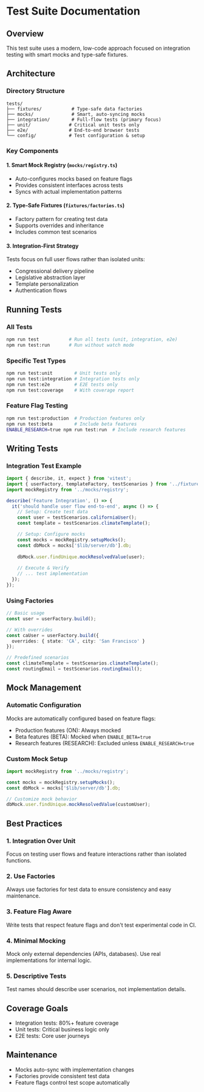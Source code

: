 # Test Suite Documentation

## Overview
This test suite uses a modern, low-code approach focused on integration testing with smart mocks and type-safe fixtures.

## Architecture

### Directory Structure
```
tests/
├── fixtures/           # Type-safe data factories
├── mocks/              # Smart, auto-syncing mocks  
├── integration/        # Full-flow tests (primary focus)
├── unit/              # Critical unit tests only
├── e2e/               # End-to-end browser tests
└── config/            # Test configuration & setup
```

### Key Components

#### 1. Smart Mock Registry (`mocks/registry.ts`)
- Auto-configures mocks based on feature flags
- Provides consistent interfaces across tests
- Syncs with actual implementation patterns

#### 2. Type-Safe Fixtures (`fixtures/factories.ts`) 
- Factory pattern for creating test data
- Supports overrides and inheritance
- Includes common test scenarios

#### 3. Integration-First Strategy
Tests focus on full user flows rather than isolated units:
- Congressional delivery pipeline
- Legislative abstraction layer
- Template personalization
- Authentication flows

## Running Tests

### All Tests
```bash
npm run test           # Run all tests (unit, integration, e2e)
npm run test:run       # Run without watch mode
```

### Specific Test Types
```bash
npm run test:unit        # Unit tests only
npm run test:integration # Integration tests only  
npm run test:e2e         # E2E tests only
npm run test:coverage    # With coverage report
```

### Feature Flag Testing
```bash
npm run test:production  # Production features only
npm run test:beta        # Include beta features
ENABLE_RESEARCH=true npm run test:run  # Include research features
```

## Writing Tests

### Integration Test Example
```typescript
import { describe, it, expect } from 'vitest';
import { userFactory, templateFactory, testScenarios } from '../fixtures/factories';
import mockRegistry from '../mocks/registry';

describe('Feature Integration', () => {
  it('should handle user flow end-to-end', async () => {
    // Setup: Create test data
    const user = testScenarios.californiaUser();
    const template = testScenarios.climateTemplate();

    // Setup: Configure mocks
    const mocks = mockRegistry.setupMocks();
    const dbMock = mocks['$lib/server/db'].db;
    
    dbMock.user.findUnique.mockResolvedValue(user);
    
    // Execute & Verify
    // ... test implementation
  });
});
```

### Using Factories
```typescript
// Basic usage
const user = userFactory.build();

// With overrides
const caUser = userFactory.build({
  overrides: { state: 'CA', city: 'San Francisco' }
});

// Predefined scenarios  
const climateTemplate = testScenarios.climateTemplate();
const routingEmail = testScenarios.routingEmail();
```

## Mock Management

### Automatic Configuration
Mocks are automatically configured based on feature flags:
- Production features (ON): Always mocked
- Beta features (BETA): Mocked when `ENABLE_BETA=true`
- Research features (RESEARCH): Excluded unless `ENABLE_RESEARCH=true`

### Custom Mock Setup
```typescript
import mockRegistry from '../mocks/registry';

const mocks = mockRegistry.setupMocks();
const dbMock = mocks['$lib/server/db'].db;

// Customize mock behavior
dbMock.user.findUnique.mockResolvedValue(customUser);
```

## Best Practices

### 1. Integration Over Unit
Focus on testing user flows and feature interactions rather than isolated functions.

### 2. Use Factories
Always use factories for test data to ensure consistency and easy maintenance.

### 3. Feature Flag Aware
Write tests that respect feature flags and don't test experimental code in CI.

### 4. Minimal Mocking
Mock only external dependencies (APIs, databases). Use real implementations for internal logic.

### 5. Descriptive Tests
Test names should describe user scenarios, not implementation details.

## Coverage Goals
- Integration tests: 80%+ feature coverage
- Unit tests: Critical business logic only
- E2E tests: Core user journeys

## Maintenance
- Mocks auto-sync with implementation changes
- Factories provide consistent test data
- Feature flags control test scope automatically
